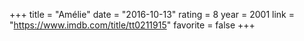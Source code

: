 +++
title = "Amélie"
date = "2016-10-13"
rating = 8
year = 2001
link = "https://www.imdb.com/title/tt0211915"
favorite = false
+++
